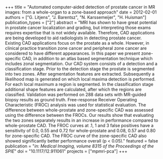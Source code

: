+++
title = "Automated computer-aided detection of prostate cancer in MR images: from a whole-organ to a zone-based approach"
date = 2012-02-01
authors = ["G. Litjens", "J. Barentsz", "N. Karssemeijer", "H. Huisman"]
publication_types = ["2"]
abstract = "MRI has shown to have great potential in prostate cancer localization and grading, but interpreting those exams requires expertise that is not widely available. Therefore, CAD applications are being developed to aid radiologists in detecting prostate cancer. Existing CAD applications focus on the prostate as a whole. However, in clinical practice transition zone cancer and peripheral zone cancer are considered to have different appearances. In this paper we present zone-specific CAD, in addition to an atlas based segmentation technique which includes zonal segmentation. Our CAD system consists of a detection and a classification stage. Prior to the detection stage the prostate is segmented into two zones. After segmentation features are extracted. Subsequently a likelihood map is generated on which local maxima detection is performed. For each local maximum a region is segmented. In the classification stage additional shape features are calculated, after which the regions are classified. Validation was performed on 288 data sets with MR-guided biopsy results as ground truth. Free-response Receiver Operating Characteristic (FROC) analysis was used for statistical evaluation. The difference between whole-prostate and zone-specific CAD was assessed using the difference between the FROCs. Our results show that evaluating the two zones separately results in an increase in performance compared to whole-prostate CAD. The FROC curves at .1, 1 and 3 false positives have a sensitivity of 0.0, 0.55 and 0.72 for whole-prostate and 0.08, 0.57 and 0.80 for zone-specific CAD. The FROC curve of the zone-specific CAD also showed significantly better performance overall (p < 0.05)."
featured = false
publication = "*in: Medical Imaging, volume 8315 of the Proceedings of the SPIE*"
doi = "10.1117/12.911061"
projects = ["mpmri-pca"]
+++

